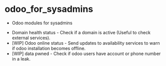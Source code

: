 # odoo_for_sysadmins
* Odoo modules for sysadmins
- Domain health status - Check if a domain is active (Useful to check external services).
- [WIP] Odoo online status - Send updates to availability services to warn if odoo installation becomes offline.
- [WIP] data pwned - Check if odoo users have account or phone number in a leak.